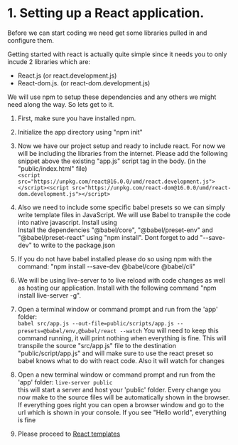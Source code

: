 # 1. Setting up a React application.

Before we can start coding we need get some libraries pulled in and configure them.

Getting started with react is actually quite simple since it needs you to only incude 2 libraries which are:

- React.js (or react.development.js)
- React-dom.js. (or react-dom.development.js)

We will use npm to setup these dependencies and any others we might need along the way. So lets get to it.

1. First, make sure you have installed npm.
2. Initialize the app directory using "npm init"
3. Now we have our project setup and ready to include react. For now we will be including the libraries from the internet. 
Please add the following snippet above the existing "app.js" script tag in the body. (in the "public/index.html" file)  
`<script src="https://unpkg.com/react@16.0.0/umd/react.development.js">`  
`</script><script src="https://unpkg.com/react-dom@16.0.0/umd/react-dom.development.js"></script>`
     
4. Also we need to include some specific babel presets so we can simply write template files in JavaScript. We will use Babel to transpile the code into native javascript. Install using  
Install the dependencies "@babel/core", "@babel/preset-env" and "@babel/preset-react" using "npm install". Dont forget to add "--save-dev" to write to the package.json 
5. If you do not have babel installed please do so using npm with the command: "npm install --save-dev @babel/core @babel/cli" 
6. We will be using live-server to to live reload with code changes as well as hosting our application. Install with the following command "npm install live-server -g".
7. Open a terminal window or command prompt and run from the 'app' folder:  
    `babel src/app.js --out-file=public/scripts/app.js --presets=@babel/env,@babel/react --watch`  You will need to keep this command running, it will print nothing when everything is fine.
This will transpile the source "src/app.js" file to the destination "public/script/app.js" and will make sure to use the react preset so babel knows what to do with react code. Also it will watch for changes
8. Open a new terminal window or command prompt and run from the 'app' folder: 
`live-server public`  
this will start a server and host your 'public' folder. Every change you now make to the source files will be automatically shown in the browser.
If everything goes right you can open a browser window and go to the url which is shown in your console. If you see "Hello world", everything is fine
9. Please proceed to [React templates](2ReactTemplates.md)
